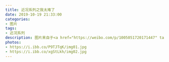 ```yaml
---
title: 近况系列之我太难了
date: 2019-10-19 21:33:00
categories:
- 图片
tags:
- 近况系列
description: 图片来自于<a href="https://weibo.com/p/1005051720171447" target="_blank">quanmmmmm</a><br/>“我太难了” ​​​ ​​​ ​​​
photos: 
- https://i.ibb.co/P9TJTqK/img01.jpg
- https://i.ibb.co/xgStLkh/img02.jpg
---
```

